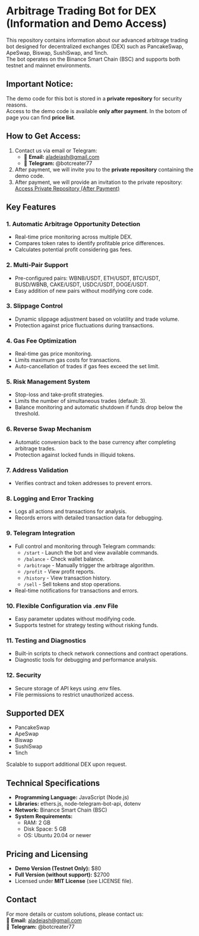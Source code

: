 
# Arbitrage Trading Bot for DEX (Information and Demo Access)

This repository contains information about our advanced arbitrage trading bot designed for decentralized exchanges (DEX) such as PancakeSwap, ApeSwap, Biswap, SushiSwap, and 1inch.  
The bot operates on the Binance Smart Chain (BSC) and supports both testnet and mainnet environments.

## Important Notice:
The demo code for this bot is stored in a **private repository** for security reasons.  
Access to the demo code is available **only after payment**.
In the botom of page you can find **price list**. 

## How to Get Access:
1. Contact us via email or Telegram:  
   - 📧 **Email:** aladeiash@gmail.com  
   - 📱 **Telegram:** @botcreater77  
2. After payment, we will invite you to the **private repository** containing the demo code.
3. After payment, we will provide an invitation to the private repository:  
[Access Private Repository (After Payment)](https://github.com/anarshahi/arbitrage_bot_code_demo.git)  

## Key Features

### 1. Automatic Arbitrage Opportunity Detection
- Real-time price monitoring across multiple DEX.  
- Compares token rates to identify profitable price differences.  
- Calculates potential profit considering gas fees.  

### 2. Multi-Pair Support
- Pre-configured pairs: WBNB/USDT, ETH/USDT, BTC/USDT, BUSD/WBNB, CAKE/USDT, USDC/USDT, DOGE/USDT.  
- Easy addition of new pairs without modifying core code.  

### 3. Slippage Control
- Dynamic slippage adjustment based on volatility and trade volume.  
- Protection against price fluctuations during transactions.  

### 4. Gas Fee Optimization
- Real-time gas price monitoring.  
- Limits maximum gas costs for transactions.  
- Auto-cancellation of trades if gas fees exceed the set limit.  

### 5. Risk Management System
- Stop-loss and take-profit strategies.  
- Limits the number of simultaneous trades (default: 3).  
- Balance monitoring and automatic shutdown if funds drop below the threshold.  

### 6. Reverse Swap Mechanism
- Automatic conversion back to the base currency after completing arbitrage trades.  
- Protection against locked funds in illiquid tokens.  

### 7. Address Validation
- Verifies contract and token addresses to prevent errors.  

### 8. Logging and Error Tracking
- Logs all actions and transactions for analysis.  
- Records errors with detailed transaction data for debugging.  

### 9. Telegram Integration
- Full control and monitoring through Telegram commands:  
  - `/start` - Launch the bot and view available commands.  
  - `/balance` - Check wallet balance.  
  - `/arbitrage` - Manually trigger the arbitrage algorithm.  
  - `/profit` - View profit reports.  
  - `/history` - View transaction history.  
  - `/sell` - Sell tokens and stop operations.  
- Real-time notifications for transactions and errors.  

### 10. Flexible Configuration via .env File
- Easy parameter updates without modifying code.  
- Supports testnet for strategy testing without risking funds.  

### 11. Testing and Diagnostics
- Built-in scripts to check network connections and contract operations.  
- Diagnostic tools for debugging and performance analysis.  

### 12. Security
- Secure storage of API keys using .env files.  
- File permissions to restrict unauthorized access.  

## Supported DEX
- PancakeSwap  
- ApeSwap  
- Biswap  
- SushiSwap  
- 1inch  

Scalable to support additional DEX upon request.  

## Technical Specifications

- **Programming Language:** JavaScript (Node.js)  
- **Libraries:** ethers.js, node-telegram-bot-api, dotenv  
- **Network:** Binance Smart Chain (BSC)  
- **System Requirements:**  
  - RAM: 2 GB  
  - Disk Space: 5 GB  
  - OS: Ubuntu 20.04 or newer  

## Pricing and Licensing

- **Demo Version (Testnet Only):** $80  
- **Full Version (without support):** $2700  
- Licensed under **MIT License** (see LICENSE file).  

## Contact

For more details or custom solutions, please contact us:  
📧 **Email:** aladeiash@gmail.com  
📱 **Telegram:** @botcreater77  
